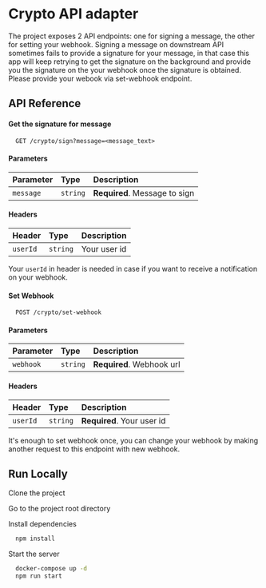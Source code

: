 # Crypto API adapter
The project exposes 2 API endpoints: one for signing a message, the other for setting your webhook.
Signing a message on downstream API sometimes fails to provide a signature for your message, in that case this app will keep retrying to get the signature on the background and provide you the signature on the your webhook once the signature is obtained. Please provide your webook via set-webhook endpoint.


## API Reference

#### Get the signature for message

```http
  GET /crypto/sign?message=<message_text>
```

#### Parameters
| Parameter | Type     | Description                |
| :-------- | :------- | :------------------------- |
| `message` | `string` | **Required**. Message to sign |

#### Headers
| Header | Type     | Description                |
| :-------- | :------- | :------------------------- |
| `userId` | `string` | Your user id |

Your `userId` in header is needed in case if you want to receive a notification on your webhook.

#### Set Webhook

```http
  POST /crypto/set-webhook
```

#### Parameters
| Parameter | Type     | Description                |
| :-------- | :------- | :------------------------- |
| `webhook` | `string` | **Required**. Webhook url |

#### Headers
| Header | Type     | Description                |
| :-------- | :------- | :------------------------- |
| `userId` | `string` | **Required**. Your user id |

It's enough to set webhook once, you can change your webhook by making another request to this endpoint with new webhook.


## Run Locally

Clone the project


Go to the project root directory


Install dependencies

```bash
  npm install
```

Start the server

```bash
  docker-compose up -d
  npm run start
```
